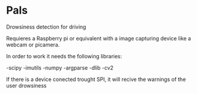 # Pals
Drowsiness detection for driving

Requieres a Raspberry pi or equivalent with a image capturing device like a webcam or picamera.

In order to work it needs the following libraries:

-scipy
-imutils
-numpy
-argparse
-dlib
-cv2

If there is a device conected trought SPI, it will recive the warnings of the user drowsiness
